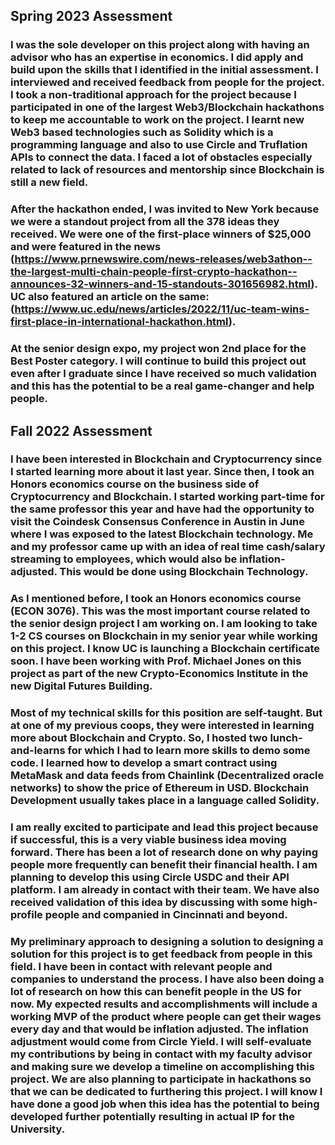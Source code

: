 ## Spring 2023 Assessment

### I was the sole developer on this project along with having an advisor who has an expertise in economics. I did apply and build upon the skills that I identified in the initial assessment. I interviewed and received feedback from people for the project. I took a non-traditional approach for the project because I participated in one of the largest Web3/Blockchain hackathons to keep me accountable to work on the project. I learnt new Web3 based technologies such as Solidity which is a programming language and also to use Circle and Truflation APIs to connect the data. I faced a lot of obstacles especially related to lack of resources and mentorship since Blockchain is still a new field.
### After the hackathon ended, I was invited to New York because we were a standout project from all the 378 ideas they received. We were one of the first-place winners of $25,000 and were featured in the news (https://www.prnewswire.com/news-releases/web3athon--the-largest-multi-chain-people-first-crypto-hackathon--announces-32-winners-and-15-standouts-301656982.html). UC also featured an article on the same: (https://www.uc.edu/news/articles/2022/11/uc-team-wins-first-place-in-international-hackathon.html).
### At the senior design expo, my project won 2nd place for the Best Poster category. I will continue to build this project out even after I graduate since I have received so much validation and this has the potential to be a real game-changer and help people.

## Fall 2022 Assessment

### 	I have been interested in Blockchain and Cryptocurrency since I started learning more about it last year. Since then, I took an Honors economics course on the business side of Cryptocurrency and Blockchain. I started working part-time for the same professor this year and have had the opportunity to visit the Coindesk Consensus Conference in Austin in June where I was exposed to the latest Blockchain technology. Me and my professor came up with an idea of real time cash/salary streaming to employees, which would also be inflation-adjusted. This would be done using Blockchain Technology.
### As I mentioned before, I took an Honors economics course (ECON 3076). This was the most important course related to the senior design project I am working on. I am looking to take 1-2 CS courses on Blockchain in my senior year while working on this project. I know UC is launching a Blockchain certificate soon. I have been working with Prof. Michael Jones on this project as part of the new Crypto-Economics Institute in the new Digital Futures Building.
### Most of my technical skills for this position are self-taught. But at one of my previous coops, they were interested in learning more about Blockchain and Crypto. So, I hosted two lunch-and-learns for which I had to learn more skills to demo some code. I learned how to develop a smart contract using MetaMask and data feeds from Chainlink (Decentralized oracle networks) to show the price of Ethereum in USD. Blockchain Development usually takes place in a language called Solidity.
### I am really excited to participate and lead this project because if successful, this is a very viable business idea moving forward. There has been a lot of research done on why paying people more frequently can benefit their financial health. I am planning to develop this using Circle USDC and their API platform. I am already in contact with their team. We have also received validation of this idea by discussing with some high-profile people and companied in Cincinnati and beyond.
### My preliminary approach to designing a solution to designing a solution for this project is to get feedback from people in this field. I have been in contact with relevant people and companies to understand the process. I have also been doing a lot of research on how this can benefit people in the US for now. My expected results and accomplishments will include a working MVP of the product where people can get their wages every day and that would be inflation adjusted. The inflation adjustment would come from Circle Yield. I will self-evaluate my contributions by being in contact with my faculty advisor and making sure we develop a timeline on accomplishing this project. We are also planning to participate in hackathons so that we can be dedicated to furthering this project. I will know I have done a good job when this idea has the potential to being developed further potentially resulting in actual IP for the University.


